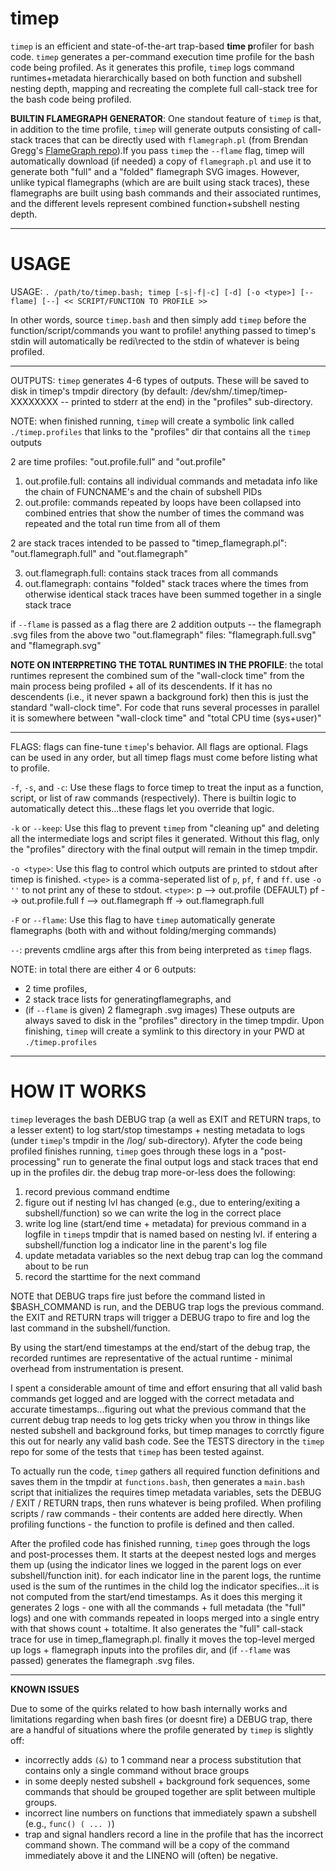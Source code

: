 # timep
`timep` is an efficient and state-of-the-art trap-based **time p**rofiler for bash code. `timep` generates a per-command execution time profile for the bash code being profiled. As it generates this profile, `timep` logs command runtimes+metadata hierarchically based on both function and subshell nesting depth, mapping and recreating the complete full call-stack tree for the bash code being profiled. 

**BUILTIN FLAMEGRAPH GENERATOR**:  One standout feature of `timep` is that, in addition to the time profile, `timep` will generate outputs consisting of call-stack traces that can be directly used with `flamegraph.pl` (from Brendan Gregg's [FlameGraph repo](https://github.com/brendangregg/FlameGraph)).If you pass `timep` the `--flame` flag, timep will automatically download (if needed) a copy of `flamegraph.pl` and use it to generate both "full" and a "folded" flamegraph SVG images. However, unlike typical flamegraphs (which are are built using stack traces), these flamegraphs are built using bash commands and their associated runtimes, and the different levels represent combined function+subshell nesting depth.

-------------------------------------------------------------------------------------------------------------------------------------------
# USAGE

USAGE:     `. /path/to/timep.bash; timep [-s|-f|-c] [-d] [-o <type>] [--flame] [--] << SCRIPT/FUNCTION TO PROFILE >>`

In other words, source `timep.bash` and then simply add `timep` before the function/script/commands you want to profile! anything passed to timep's stdin will automatically be redi\rected to the stdin of whatever is being profiled.

***

OUTPUTS: `timep` generates 4-6 types of outputs. These will be saved to disk in timep's tmpdir directory (by default: /dev/shm/.timep/timep-XXXXXXXX -- printed to stderr at the end) in the "profiles" sub-directory.

NOTE: when finished running, `timep` will create a symbolic link called `./timep.profiles` that links to the "profiles" dir that contains all the `timep` outputs 

2 are time profiles: "out.profile.full" and "out.profile"

1. out.profile.full:    contains all individual commands and metadata info like the chain of FUNCNAME's and the chain of subshell PIDs
2. out.profile:         commands repeated by loops have been collapsed into combined entries that show the number of times the command was repeated and the total run time from all of them
    
2 are stack traces intended to be passed to "timep_flamegraph.pl": "out.flamegraph.full" and "out.flamegraph"

3. out.flamegraph.full: contains stack traces from all commands
4. out.flamegraph:      contains "folded" stack traces where the times from otherwise identical stack traces have been summed together in a single stack trace
     
if `--flame` is passed as a flag there are 2 addition outputs -- the flamegraph .svg files from the above two "out.flamegraph" files: "flamegraph.full.svg" and "flamegraph.svg" 

**NOTE ON INTERPRETING THE TOTAL RUNTIMES IN THE PROFILE**: the total runtimes represent the combined sum of the "wall-clock time" from the main process being profiled + all of its descendents. If it has no descendents (i.e., it never spawn a background fork) then this is just the standard "wall-clock time". For code that runs several processes in parallel it is somewhere between "wall-clock time" and "total CPU time (sys+user)"

***

FLAGS: flags can fine-tune `timep`'s behavior. All flags are optional. Flags can be used in any order, but all timep flags must come before listing what to profile.

`-f`, `-s`, and `-c`: Use these flags to force timep to treat the input as a function, script, or list of raw commands (respectively). There is builtin logic to automatically detect this...these flags let you override that logic.

`-k` or `--keep`: Use this flag to prevent `timep` from "cleaning up" and deleting all the intermediate logs and script files it generated. Without this flag, only the "profiles" directory with the final output will remain in the timep tmpdir.

`-o <type>`: Use this flag to control which outputs are printed to stdout after timep is finished. `<type>` is a comma-seperated list of `p`, `pf`, `f` and `ff`. use `-o ''` to not print any of these to stdout.
   `<type>`: p --> out.profile (DEFAULT)    pf --> out.profile.full    f --> out.flamegraph    ff -> out.flamegraph.full

 `-F` or `--flame`: Use this flag to have `timep` automatically generate flamegraphs (both with and without folding/merging commands)

 `--`: prevents cmdline args after this from being interpreted as `timep` flags.

NOTE: in total there are either 4 or 6 outputs:
* 2 time profiles,
* 2 stack trace lists for generatingflamegraphs, and
* (if `--flame` is given) 2 flamegraph .svg images)
These outputs are always saved to disk in the "profiles" directory in the timep tmpdir. Upon finishing, `timep` will create a symlink to this directory in your PWD at `./timep.profiles`

***

# HOW IT WORKS

`timep` leverages the bash DEBUG trap (a well as EXIT and RETURN traps, to a lesser extent) to log start/stop timestamps + nesting metadata to logs (under `timep`'s tmpdir in the /log/ sub-directory). Afyter the code being profiled finishes running, `timep` goes through these logs in a "post-processing" run to generate the final output logs and stack traces that end up in the profiles dir. the debug trap more-or-less does the following:

1. record previous command endtime
2. figure out if nesting lvl has changed (e.g., due to entering/exiting a subshell/function) so we can write the log in the correct place
3. write log line (start/end time + metadata) for previous command in a logfile in `timep`s tmpdir that is named based on nesting lvl. if entering a subshell/function log a indicator line in the parent's log file
4. update metadata variables so the next debug trap can log the command about to be run
5. record the starttime for the next command

NOTE that DEBUG traps fire just before the command listed in $BASH_COMMAND is run, and the DEBUG trap logs the previous command. the EXIT and RETURN traps will trigger a DEBUG trapo to fire and log the last command in the subshell/function.

By using the start/end timestamps at the end/start of the debug trap, the recorded runtimes are representative of the actual runtime - minimal overhead from instrumentation is present.

I spent a considerable amount of time and effort ensuring that all valid bash commands get logged and are logged with the correct metadata and accurate timestamps...figuring out what the previous command that the current debug trap needs to log gets tricky when you throw in things like nested subshell and background forks, but timep  manages to corrctly figure this out for nearly any valid bash code. See the TESTS directory in the `timep` repo for some of the tests that `timep` has been tested against.

To actually run the code, `timep` gathers all required function definitions and saves them in the tmpdir at `functions.bash`, then generates a `main.bash` script that initializes the requires timep metadata variables, sets the DEBUG / EXIT / RETURN traps, then runs whatever is being profiled. When profiling scripts / raw commands - their contents are added here directly. When profiling functions - the function to profile is defined and then called.

After the profiled code has finished running, `timep` goes through the logs and post-processes them. It starts at the deepest nested logs and merges them up (using the indicator lines we logged in the parent logs on ever subshell/function init). for each indicator line in the parent logs, the runtime used is the sum of the runtimes in the child log the indicator specifies...it is not computed from the start/end timestamps. As it does this merging it generates 2 logs - one with all the commands + full metadata (the "full" logs) and one with commands repeated in loops merged into a single entry with that shows count + totaltime. It also generates the "full" call-stack trace for use in timep_flamegraph.pl. finally it moves the top-level merged up logs + flamegraph inputs into the profiles dir, and (if `--flame` was passed) generates the flamegraph .svg files.

***

**KNOWN ISSUES**

Due to some of the quirks related to how bash internally works and limitations regarding when bash fires (or doesnt fire) a DEBUG trap, there are a handful of situations where the profile generated by `timep` is slightly off:
* incorrectly adds `(&)` to 1 command near a process substitution that contains only a single command without brace groups
* in some deeply nested subshell + background fork sequences, some commands that should be grouped together are split between multiple groups.
* incorrect line numbers on functions that immediately spawn a subshell (e.g., `func() ( ... )`)
* trap and signal handlers record a line in the profile that has the incorrect command shown. The command will be a copy of the command immediately above it and the LINENO will (often) be negative.
